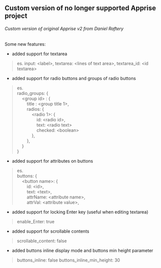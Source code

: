 ## Custom version of no longer supported Apprise project
###### Custom version of original Apprise v2 from Daniel Raftery

Some new features:

- added support for textarea
> es.
> input: \<label\>, textarea: \<lines of text area\>, textarea_id: \<id textarea\>

- added support for radio buttons and groups of radio buttons
> es.<br>
> radio_groups: {<br>
> &nbsp;&nbsp;&nbsp;&nbsp;\<group id\> : {<br>
> &nbsp;&nbsp;&nbsp;&nbsp;&nbsp;&nbsp;&nbsp;&nbsp;title : \<group title 1\>,<br>
> &nbsp;&nbsp;&nbsp;&nbsp;&nbsp;&nbsp;&nbsp;&nbsp;radios: {<br>
>	&nbsp;&nbsp;&nbsp;&nbsp;&nbsp;&nbsp;&nbsp;&nbsp;&nbsp;&nbsp;&nbsp;&nbsp;\<radio 1\>: {<br>
>	&nbsp;&nbsp;&nbsp;&nbsp;&nbsp;&nbsp;&nbsp;&nbsp;&nbsp;&nbsp;&nbsp;&nbsp;&nbsp;&nbsp;&nbsp;&nbsp;id:	\<radio id\>,<br>
>	&nbsp;&nbsp;&nbsp;&nbsp;&nbsp;&nbsp;&nbsp;&nbsp;&nbsp;&nbsp;&nbsp;&nbsp;&nbsp;&nbsp;&nbsp;&nbsp;text: \<radio text\><br>
>	&nbsp;&nbsp;&nbsp;&nbsp;&nbsp;&nbsp;&nbsp;&nbsp;&nbsp;&nbsp;&nbsp;&nbsp;&nbsp;&nbsp;&nbsp;&nbsp;checked: \<boolean\><br>
>	&nbsp;&nbsp;&nbsp;&nbsp;&nbsp;&nbsp;&nbsp;&nbsp;&nbsp;&nbsp;&nbsp;&nbsp;},<br>
>	&nbsp;&nbsp;&nbsp;&nbsp;&nbsp;&nbsp;&nbsp;&nbsp;},<br>
>	&nbsp;&nbsp;&nbsp;&nbsp;}<br>
>	}

- added support for attributes on buttons
> es.<br>
> buttons: {<br>
> &nbsp;&nbsp;&nbsp;&nbsp;\<button name\>: {<br>
>&nbsp;&nbsp;&nbsp;&nbsp;&nbsp;&nbsp;&nbsp;&nbsp;id: \<id\>,<br>
>&nbsp;&nbsp;&nbsp;&nbsp;&nbsp;&nbsp;&nbsp;&nbsp;text:	\<text\>,<br>
>&nbsp;&nbsp;&nbsp;&nbsp;&nbsp;&nbsp;&nbsp;&nbsp;attrName: \<attribute name\>,<br>
>&nbsp;&nbsp;&nbsp;&nbsp;&nbsp;&nbsp;&nbsp;&nbsp;attrVal:	\<attribute value\>,<br>


- added support for locking Enter key (useful when editing textarea)
> enable_Enter: true

- added support for scrollable contents
> scrollable_content: false

- added buttons inline display mode and buttons min height parameter
> buttons_inline: false
> buttons_inline_min_height: 30

